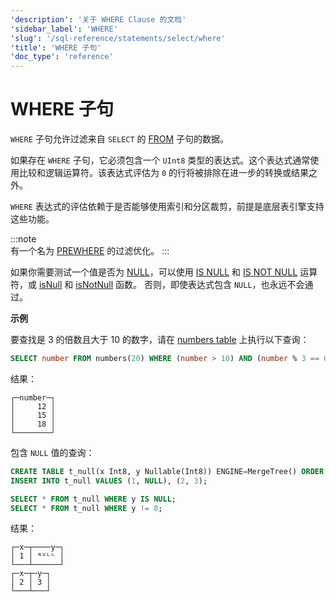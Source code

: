 ```yaml
---
'description': '关于 WHERE Clause 的文档'
'sidebar_label': 'WHERE'
'slug': '/sql-reference/statements/select/where'
'title': 'WHERE 子句'
'doc_type': 'reference'
---
```



# WHERE 子句

`WHERE` 子句允许过滤来自 `SELECT` 的 [FROM](../../../sql-reference/statements/select/from.md) 子句的数据。

如果存在 `WHERE` 子句，它必须包含一个 `UInt8` 类型的表达式。这个表达式通常使用比较和逻辑运算符。该表达式评估为 `0` 的行将被排除在进一步的转换或结果之外。

`WHERE` 表达式的评估依赖于是否能够使用索引和分区裁剪，前提是底层表引擎支持这些功能。

:::note    
有一个名为 [PREWHERE](../../../sql-reference/statements/select/prewhere.md) 的过滤优化。
:::

如果你需要测试一个值是否为 [NULL](/sql-reference/syntax#null)，可以使用 [IS NULL](/sql-reference/operators#is_null) 和 [IS NOT NULL](/sql-reference/operators#is_not_null) 运算符，或 [isNull](../../../sql-reference/functions/functions-for-nulls.md#isNull) 和 [isNotNull](../../../sql-reference/functions/functions-for-nulls.md#isNotNull) 函数。
否则，即使表达式包含 `NULL`，也永远不会通过。

**示例**

要查找是 3 的倍数且大于 10 的数字，请在 [numbers table](../../../sql-reference/table-functions/numbers.md) 上执行以下查询：

```sql
SELECT number FROM numbers(20) WHERE (number > 10) AND (number % 3 == 0);
```

结果：

```text
┌─number─┐
│     12 │
│     15 │
│     18 │
└────────┘
```

包含 `NULL` 值的查询：

```sql
CREATE TABLE t_null(x Int8, y Nullable(Int8)) ENGINE=MergeTree() ORDER BY x;
INSERT INTO t_null VALUES (1, NULL), (2, 3);

SELECT * FROM t_null WHERE y IS NULL;
SELECT * FROM t_null WHERE y != 0;
```

结果：

```text
┌─x─┬────y─┐
│ 1 │ ᴺᵁᴸᴸ │
└───┴──────┘
┌─x─┬─y─┐
│ 2 │ 3 │
└───┴───┘
```
